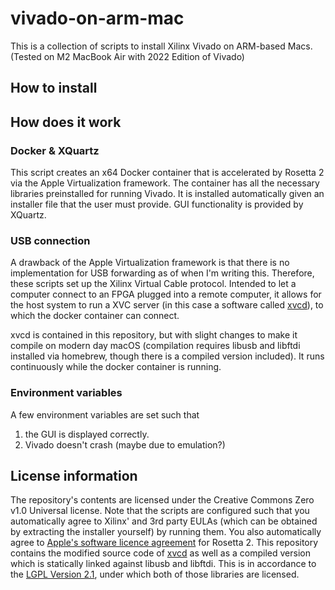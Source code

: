 # vivado-on-arm-mac
This is a collection of scripts to install Xilinx Vivado on ARM-based Macs. (Tested on M2 MacBook Air with 2022 Edition of Vivado)

## How to install

## How does it work
### Docker & XQuartz
This script creates an x64 Docker container that is accelerated by Rosetta 2 via the Apple Virtualization framework. The container has all the necessary libraries preinstalled for running Vivado. It is installed automatically given an installer file that the user must provide. GUI functionality is provided by XQuartz.

### USB connection
A drawback of the Apple Virtualization framework is that there is no implementation for USB forwarding as of when I'm writing this. Therefore, these scripts set up the Xilinx Virtual Cable protocol. Intended to let a computer connect to an FPGA plugged into a remote computer, it allows for the host system to run a XVC server (in this case a software called [xvcd](https://github.com/tmbinc/xvcd)), to which the docker container can connect.

xvcd is contained in this repository, but with slight changes to make it compile on modern day macOS (compilation requires libusb and libftdi installed via homebrew, though there is a compiled version included). It runs continuously while the docker container is running.

### Environment variables
A few environment variables are set such that

1. the GUI is displayed correctly.
2. Vivado doesn't crash (maybe due to emulation?)

## License information
The repository's contents are licensed under the Creative Commons Zero v1.0 Universal license.
Note that the scripts are configured such that you automatically agree to Xilinx' and 3rd party EULAs (which can be obtained by extracting the installer yourself) by running them.
You also automatically agree to [Apple's software licence agreement](https://www.apple.com/legal/sla/) for Rosetta 2.
This repository contains the modified source code of [xvcd](https://github.com/tmbinc/xvcd) as well as a compiled version which is statically linked against libusb and libftdi. This is in accordance to the [LGPL Version 2.1](https://www.gnu.org/licenses/old-licenses/lgpl-2.1.html), under which both of those libraries are licensed.
